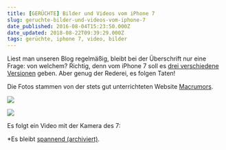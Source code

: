 ```yaml
---
title: [GERÜCHTE] Bilder und Videos vom iPhone 7
slug: geruchte-bilder-und-videos-vom-iphone-7
date_published: 2016-08-04T15:23:50.000Z
date_updated: 2018-08-22T09:39:29.000Z
tags: gerüchte, iphone 7, video, bilder
---
```


Liest man unseren Blog regelmäßig, bleibt bei der Überschrift nur eine Frage: von welchem? Richtig, denn vom iPhone 7 soll es [drei verschiedene Versionen](__GHOST_URL__/geruchte-drei-iphone-7-modelle-statt-nur-zwei/) geben. Aber genug der Rederei, es folgen Taten! 

Die Fotos stammen von der stets gut unterrichteten Website [Macrumors](http://www.macrumors.com/2016/08/04/iphone-7-powered-on-photos/).

![](__GHOST_URL__/content/images/2016/08/iPhone-7-powered-on-weibo.jpg)

![](__GHOST_URL__/content/images/2016/08/iphone-7-powered-on-weibo-2.jpg)

Es folgt ein Video mit der Kamera des 7:

*Es bleibt [spannend (archiviert)](http://web.archive.org/web/20160403212615/http://thafaker.de/tag/geruchte/).
